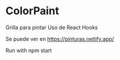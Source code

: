 # ColorPaint

Grilla para pintar
Uso de React Hooks


Se puede ver en https://pinturas.netlify.app/


Run with npm start
